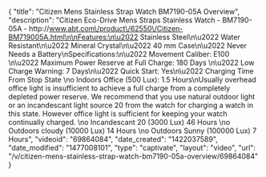 {
    "title": "Citizen Mens Stainless Strap Watch BM7190-05A Overview",
    "description": "Citizen Eco-Drive Mens Straps Stainless Watch - BM7190-05A - http:\/\/www.abt.com\/product\/62550\/Citizen-BM719005A.html\n\nFeatures:\n\u2022 Stainless Steel\n\u2022 Water Resistant\n\u2022 Mineral Crystal\n\u2022 40 mm Case\n\u2022 Never Needs a Battery\nSpecifications:\n\u2022 Movement Caliber: E100 \n\u2022 Maximum Power Reserve at Full Charge: 180 Days \n\u2022 Low Charge Warning: 7 Days\n\u2022 Quick Start: Yes\n\u2022 Charging Time From Stop State \no Indoors Office (500 Lux): 1.5 Hours\nUsually overhead office light is insufficient to achieve a full charge from a completely depleted power reserve. We recommend that you use natural outdoor light or an incandescant light source 20 from the watch for charging a watch in this state. However office light is sufficient for keeping your watch continually charged. \no Incandescant 20 (3000 Lux) 46 Hours \no Outdoors cloudy (10000 Lux) 14 Hours \no Outdoors Sunny (100000 Lux) 7 Hours",
    "videoid": "69864084",
    "date_created": "1422037589",
    "date_modified": "1477008101",
    "type": "captivate",
    "layout": "video",
    "url": "\/v\/citizen-mens-stainless-strap-watch-bm7190-05a-overview\/69864084"
}